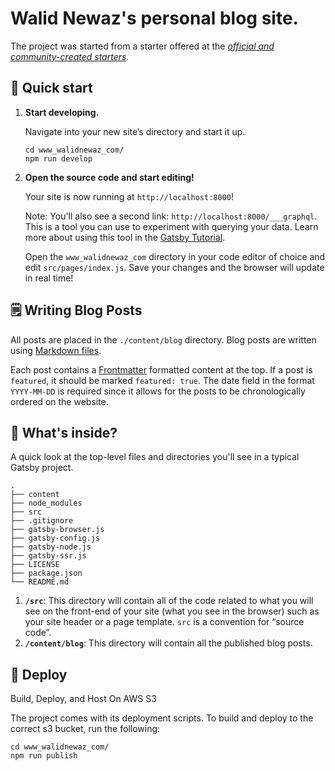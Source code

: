 # Walid Newaz's personal blog site.

The project was started from a starter offered at the _[official and community-created starters](https://www.gatsbyjs.com/docs/gatsby-starters/)._

## 🚀 Quick start


1.  **Start developing.**

    Navigate into your new site’s directory and start it up.

    ```shell
    cd www_walidnewaz_com/
    npm run develop
    ```

2.  **Open the source code and start editing!**

    Your site is now running at `http://localhost:8000`!

    Note: You'll also see a second link: `http://localhost:8000/___graphql`. This is a tool you can use to experiment with querying your data. Learn more about using this tool in the [Gatsby Tutorial](https://www.gatsbyjs.com/docs/tutorial/getting-started/part-4/#use-graphiql-to-explore-the-data-layer-and-write-graphql-queries).

    Open the `www_walidnewaz_com` directory in your code editor of choice and edit `src/pages/index.js`. Save your changes and the browser will update in real time!

## 🗒️ Writing Blog Posts

All posts are placed in the `./content/blog` directory. Blog posts are written using [Markdown files](https://www.markdownguide.org/cheat-sheet/).

Each post contains a [Frontmatter](https://mdxjs.com/guides/frontmatter/) formatted content at the top. If a post is `featured`, it should be marked `featured: true`. The date field in the format `YYYY-MM-DD` is required since it allows for the posts to be chronologically ordered on the website.

## 🧐 What's inside?

A quick look at the top-level files and directories you'll see in a typical Gatsby project.

    .
    ├── content
    ├── node_modules
    ├── src
    ├── .gitignore
    ├── gatsby-browser.js
    ├── gatsby-config.js
    ├── gatsby-node.js
    ├── gatsby-ssr.js
    ├── LICENSE
    ├── package.json
    └── README.md

1.  **`/src`**: This directory will contain all of the code related to what you will see on the front-end of your site (what you see in the browser) such as your site header or a page template. `src` is a convention for “source code”.
2.  **`/content/blog`**: This directory will contain all the published blog posts.

## 💫 Deploy

Build, Deploy, and Host On AWS S3

The project comes with its deployment scripts. To build and deploy to the correct s3 bucket, run the following:

  ```shell
  cd www_walidnewaz_com/
  npm run publish
  ```


